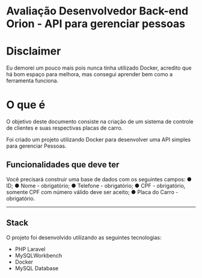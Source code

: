 <h1>
  Avaliação Desenvolvedor Back-end Orion - API para gerenciar pessoas
</h1>

# Disclaimer

Eu demorei um pouco mais pois nunca tinha utilizado Docker, acredito que há bom espaço para melhora, mas consegui aprender bem como a ferramenta funciona.

# O que é


O objetivo deste documento consiste na criação de um sistema de controle de clientes e suas respectivas placas de
carro.

Foi criado um projeto utilizando Docker para desenvolver uma API simples para gerenciar Pessoas. 




## Funcionalidades que deve ter
Você precisará construir uma base de dados com os seguintes campos:
● ID;
● Nome - obrigatório;
● Telefone - obrigatório;
● CPF - obrigatório, somente CPF com número válido deve ser aceito;
● Placa do Carro - obrigatório.

---

## Stack

O projeto foi desenvolvido utilizando as seguintes tecnologias:

- PHP Laravel
- MySQLWorkbench
- Docker
- MySQL Database



